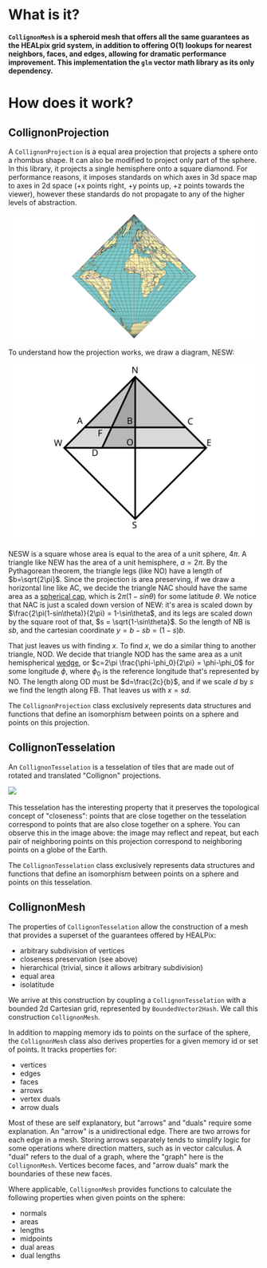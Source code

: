 # What is it?

**`CollignonMesh` is a spheroid mesh that offers all the same guarantees as the HEALpix grid system, in addition to offering O(1) lookups for nearest neighbors, faces, and edges, allowing for dramatic performance improvement. This implementation the `glm` vector math library as its only dependency.**

# How does it work?

## CollignonProjection

A `CollignonProjection` is a equal area projection that projects a sphere onto a rhombus shape. It can also be modified to project only part of the sphere. In this library, it projects a single hemisphere onto a square diamond. For performance reasons, it imposes standards on which axes in 3d space map to axes in 2d space (+x points right, +y points up, +z points towards the viewer), however these standards do not propagate to any of the higher levels of abstraction.

![](CollignonProjection.png)

To understand how the projection works, we draw a diagram, NESW:

![](CollignonProjectionDiagram.svg)

NESW is a square whose area is equal to the area of a unit sphere, $4\pi$. A triangle like NEW has the area of a unit hemisphere, $a=2\pi$. By the Pythagorean theorem, the triangle legs (like NO) have a length of $b=\sqrt{2\pi}$. Since the projection is area preserving, if we draw a horizontal line like AC, we decide the triangle NAC should have the same area as a [spherical cap](https://en.wikipedia.org/wiki/Spherical_cap), which is $2\pi(1-sin\theta)$ for some latitude $\theta$. We notice that NAC is just a scaled down version of NEW: it's area is scaled down by $\frac{2\pi(1-sin\theta)}{2\pi} = 1-\sin\theta$, and its legs are scaled down by the square root of that, $s = \sqrt{1-\sin\theta}$. So the length of NB is $sb$, and the cartesian coordinate $y = b-sb = (1-s)b$. 

That just leaves us with finding $x$. To find $x$, we do a similar thing to another triangle, NOD. We decide that triangle NOD has the same area as a unit hemispherical [wedge](https://en.wikipedia.org/wiki/Spherical_wedge), or $c=2\pi \frac{\phi-\phi_0}{2\pi} = \phi-\phi_0$ for some longitude $\phi$, where $\phi_0$ is the reference longitude that's represented by NO. The length along OD must be $d=\frac{2c}{b}$, and if we scale $d$ by $s$ we find the length along FB. That leaves us with $x = sd$.

The `CollignonProjection` class exclusively represents data structures and functions 
that define an isomorphism between points on a sphere and points on this projection.

## CollignonTesselation

An `CollignonTesselation` is a tesselation of tiles that are made out of rotated and translated "Collignon" projections.

![](CollignonTesselation.png)

This tesselation has the interesting property that it preserves the topological concept of "closeness":
points that are close together on the tesselation correspond to points that are also close together on a sphere.
You can observe this in the image above: the image may reflect and repeat, 
but each pair of neighboring points on this projection correspond to neighboring points on a globe of the Earth.

The `CollignonTesselation` class exclusively represents data structures and functions 
that define an isomorphism between points on a sphere and points on this tesselation.

## CollignonMesh

The properties of `CollignonTesselation` allow the construction of a mesh that provides a superset of the guarantees offered by HEALPix:

* arbitrary subdivision of vertices
* closeness preservation (see above)
* hierarchical (trivial, since it allows arbitrary subdivision)
* equal area
* isolatitude

We arrive at this construction by coupling a `CollignonTesselation` with a bounded 2d Cartesian grid, 
represented by `BoundedVector2Hash`. We call this construction `CollignonMesh`.

In addition to mapping memory ids to points on the surface of the sphere,
the `CollignonMesh` class also derives properties for a given memory id or set of points.
It tracks properties for:
* vertices
* edges
* faces
* arrows
* vertex duals
* arrow duals

Most of these are self explanatory, but "arrows" and "duals" require some explanation.
An "arrow" is a unidirectional edge. There are two arrows for each edge in a mesh. 
Storing arrows separately tends to simplify logic for some operations where direction matters, such as in vector calculus.
A "dual" refers to the dual of a graph, where the "graph" here is the `CollignonMesh`. 
Vertices become faces, and "arrow duals" mark the boundaries of these new faces.

Where applicable, `CollignonMesh` provides functions to calculate the following properties when given points on the sphere:

* normals
* areas
* lengths
* midpoints
* dual areas
* dual lengths
